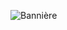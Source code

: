 ![Bannière](https://user-images.githubusercontent.com/43929308/116253370-b7fe3c80-a770-11eb-989e-167e7cc1a232.png)
